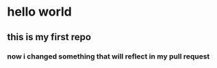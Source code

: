 # hello world

## this is my first repo

### now i changed something that will reflect in my pull request
